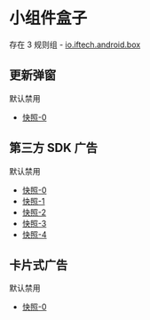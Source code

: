 # 小组件盒子

存在 3 规则组 - [io.iftech.android.box](/src/apps/io.iftech.android.box.ts)

## 更新弹窗

默认禁用

- [快照-0](https://i.gkd.li/import/12706195)

## 第三方 SDK 广告

默认禁用

- [快照-0](https://i.gkd.li/import/12706209)
- [快照-1](https://i.gkd.li/import/12706209)
- [快照-2](https://i.gkd.li/import/12706228)
- [快照-3](https://i.gkd.li/import/12706236)
- [快照-4](https://i.gkd.li/import/12706240)

## 卡片式广告

默认禁用

- [快照-0](https://i.gkd.li/import/12706226)
